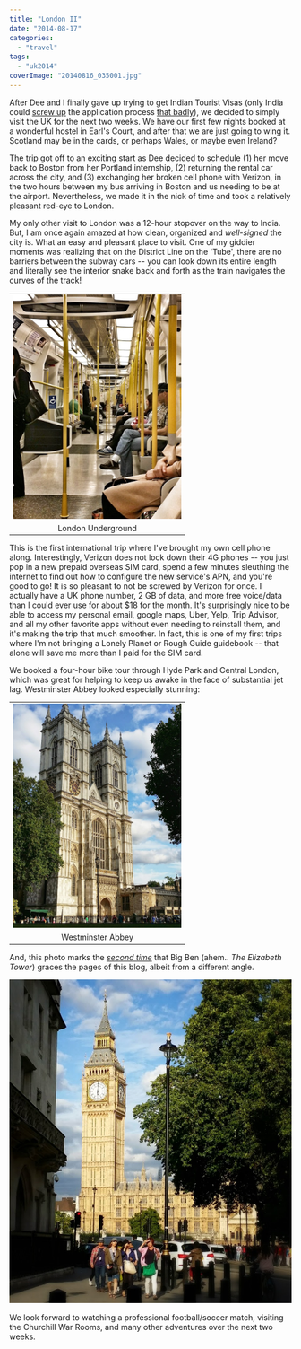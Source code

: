 ```yaml
---
title: "London II"
date: "2014-08-17"
categories: 
  - "travel"
tags: 
  - "uk2014"
coverImage: "20140816_035001.jpg"
---
```


After Dee and I finally gave up trying to get Indian Tourist Visas (only India could [screw up](http://www.tripadvisor.com/ShowTopic-g304554-i4228-k7517072-US_Citizen_Tourist_Visa_for_India_CKGS_frustration-Mumbai_Bombay_Maharashtra.html) the application process [that badly](http://blogs.wsj.com/indiarealtime/2014/06/27/long-lines-and-lost-passports-for-indian-visa-applicants-in-the-u-s/)), we decided to simply visit the UK for the next two weeks. We have our first few nights booked at a wonderful hostel in Earl's Court, and after that we are just going to wing it. Scotland may be in the cards, or perhaps Wales, or maybe even Ireland?  

  

The trip got off to an exciting start as Dee decided to schedule (1) her move back to Boston from her Portland internship, (2) returning the rental car across the city, and (3) exchanging her broken cell phone with Verizon, in the two hours between my bus arriving in Boston and us needing to be at the airport. Nevertheless, we made it in the nick of time and took a relatively pleasant red-eye to London. 

  

My only other visit to London was a 12-hour stopover on the way to India. But, I am once again amazed at how clean, organized and _well-signed_ the city is. What an easy and pleasant place to visit. One of my giddier moments was realizing that on the District Line on the 'Tube', there are no barriers between the subway cars -- you can look down its entire length and literally see the interior snake back and forth as the train navigates the curves of the track!  

<table align="center" cellpadding="0" cellspacing="0" style="margin-left: auto; margin-right: auto; text-align: center;"><tbody><tr><td style="text-align: center;"><a href="http://www.rdchambers.net/wp-content/uploads/2014/08/20140816_035001.jpg" style="margin-left: auto; margin-right: auto;"><img border="0" src="images/20140816_035001.jpg" height="400" width="300"></a></td></tr><tr><td style="text-align: center;">London Underground</td></tr></tbody></table>

This is the first international trip where I've brought my own cell phone along. Interestingly, Verizon does not lock down their 4G phones -- you just pop in a new prepaid overseas SIM card, spend a few minutes sleuthing the internet to find out how to configure the new service's APN, and you're good to go! It is so pleasant to not be screwed by Verizon for once. I actually have a UK phone number, 2 GB of data, and more free voice/data than I could ever use for about $18 for the month. It's surprisingly nice to be able to access my personal email, google maps, Uber, Yelp, Trip Advisor, and all my other favorite apps without even needing to reinstall them, and it's making the trip that much smoother. In fact, this is one of my first trips where I'm not bringing a Lonely Planet or Rough Guide guidebook -- that alone will save me more than I paid for the SIM card.

  

We booked a four-hour bike tour through Hyde Park and Central London, which was great for helping to keep us awake in the face of substantial jet lag. Westminster Abbey looked especially stunning:

  

<table align="center" cellpadding="0" cellspacing="0" style="margin-left: auto; margin-right: auto; text-align: center;"><tbody><tr><td style="text-align: center;"><a href="http://www.rdchambers.net/wp-content/uploads/2014/08/20140816_175624.jpg" style="margin-left: auto; margin-right: auto;"><img border="0" src="images/20140816_175624.jpg" height="400" width="300"></a></td></tr><tr><td style="text-align: center;">Westminster Abbey</td></tr></tbody></table>

And, this photo marks the _[second time](http://www.rdchambers.net/uncategorized/2010/06/03/london/)_ that Big Ben (ahem.. _The Elizabeth Tower_) graces the pages of this blog, albeit from a different angle.

[![](images/20140816_180033.jpg)](http://www.rdchambers.net/wp-content/uploads/2014/08/20140816_180033.jpg)

  

We look forward to watching a professional football/soccer match, visiting the Churchill War Rooms, and many other adventures over the next two weeks.
